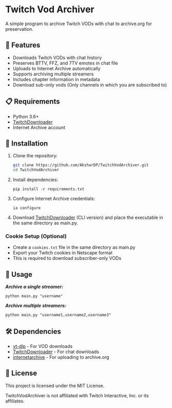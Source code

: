 # Twitch Vod Archiver

A simple program to archive Twitch VODs with chat to archive.org for preservation.

## 🚀 Features

- Downloads Twitch VODs with chat history
- Preserves BTTV, FFZ, and 7TV emotes in chat file
- Uploads to Internet Archive automatically
- Supports archiving multiple streamers
- Includes chapter information in metadata
- Download sub-only vods (Only channels in which you are subscribed to)

## 📋 Requirements

- Python 3.6+
- [TwitchDownloader](https://github.com/lay295/TwitchDownloader)
- Internet Archive account

## 🔧 Installation

1. Clone the repository:
   ```bash
   git clone https://github.com/AksharDP/TwitchVodArchiver.git
   cd TwitchVodArchiver
2. Install dependencies:
    ```
    pip install -r requirements.txt
    ```
3. Configure Internet Archive credentials:
    ```
    ia configure
    ```
4. Download [TwitchDownloader](https://github.com/lay295/TwitchDownloader) (CLI version) and place the executable in the same directory as main.py.

### Cookie Setup (Optional)
- Create a `cookies.txt` file in the same directory as main.py
- Export your Twitch cookies in Netscape format
- This is required to download subscriber-only VODs

## 🚀 Usage
***Archive a single streamer:***
```
python main.py "username"
```

***Archive multiple streamers:***
```
python main.py "username1,username2,username3"
```

## 🛠️ Dependencies
- [yt-dlp](https://github.com/yt-dlp/yt-dlp) - For VOD downloads
- [TwitchDownloader](https://github.com/lay295/TwitchDownloader) - For chat downloads
- [internetarchive](https://pypi.org/project/internetarchive/) - For uploading to archive.org

## 📝 License
This project is licensed under the MIT License.

TwitchVodArchiver is not affiliated with Twitch Interactive, Inc. or its affiliates.
